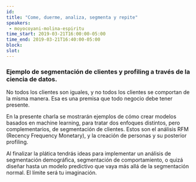 ```yaml
---
id: 
title: "Come, duerme, analiza, segmenta y repite"
speakers:
 - moyocoyani-molina-espiritu
time_start: 2019-03-21T16:00:00-05:00
time_end: 2019-03-21T16:40:00-05:00
block: 
slot: 
---
```


<h3>Ejemplo de segmentación de clientes y profiling a través de la ciencia de datos.</h3>
No todos los clientes son iguales, y no todos los clientes se comportan de la misma manera. Esa es una premisa que todo negocio debe tener presente.

En la presente charla se mostrarán ejemplos de cómo crear modelos basados en machine learning, para tratar dos enfoques distintos, pero complementarios, de segmentación de clientes. Estos son el análisis RFM (Recency Frequency Monetary), y la creación de personas y su posterior profiling.

Al finalizar la plática tendrás ideas para implementar un análisis de segmentación demográfica, segmentación de comportamiento, o quizá diseñar hasta un modelo predictivo que vaya más allá de la segmentación normal. El límite será tu imaginación.